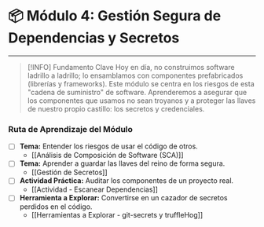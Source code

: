 # 📦 Módulo 4: Gestión Segura de Dependencias y Secretos

---

> [!INFO] Fundamento Clave
> Hoy en día, no construimos software ladrillo a ladrillo; lo ensamblamos con componentes prefabricados (librerías y frameworks). Este módulo se centra en los riesgos de esta "cadena de suministro" de software. Aprenderemos a asegurar que los componentes que usamos no sean troyanos y a proteger las llaves de nuestro propio castillo: los secretos y credenciales.

### Ruta de Aprendizaje del Módulo

- [ ] **Tema:** Entender los riesgos de usar el código de otros.
    - [[Análisis de Composición de Software (SCA)]]
- [ ] **Tema:** Aprender a guardar las llaves del reino de forma segura.
    - [[Gestión de Secretos]]
- [ ] **Actividad Práctica:** Auditar los componentes de un proyecto real.
    - [[Actividad - Escanear Dependencias]]
- [ ] **Herramienta a Explorar:** Convertirse en un cazador de secretos perdidos en el código.
    - [[Herramientas a Explorar - git-secrets y truffleHog]]